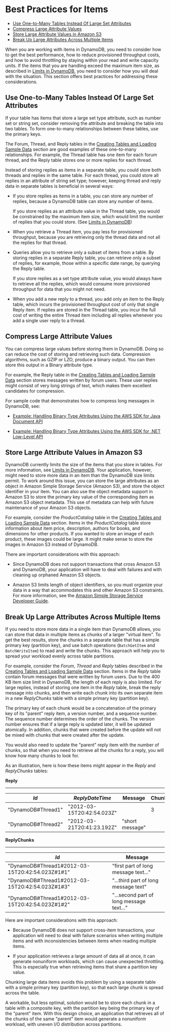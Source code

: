 # Best Practices for Items<a name="GuidelinesForItems"></a>


+ [Use One\-to\-Many Tables Instead Of Large Set Attributes](#GuidelinesForItems.OneToMany)
+ [Compress Large Attribute Values](#GuidelinesForItems.CompressingLargeAttributeValues)
+ [Store Large Attribute Values in Amazon S3](#GuidelinesForItems.StoringInS3)
+ [Break Up Large Attributes Across Multiple Items](#GuidelinesForItems.BreakingUpLargeAttribes)

When you are working with items in DynamoDB, you need to consider how to get the best performance, how to reduce provisioned throughput costs, and how to avoid throttling by staying within your read and write capacity units\. If the items that you are handling exceed the maximum item size, as described in [Limits in DynamoDB](Limits.md), you need to consider how you will deal with the situation\. This section offers best practices for addressing these considerations\. 

## Use One\-to\-Many Tables Instead Of Large Set Attributes<a name="GuidelinesForItems.OneToMany"></a>

If your table has items that store a large set type attribute, such as number set or string set, consider removing the attribute and breaking the table into two tables\. To form one\-to\-many relationships between these tables, use the primary keys\.

The Forum, Thread, and Reply tables in the [Creating Tables and Loading Sample Data](SampleData.md) section are good examples of these one\-to\-many relationships\. For example, the Thread table has one item for each forum thread, and the Reply table stores one or more replies for each thread\.

Instead of storing replies as items in a separate table, you could store both threads and replies in the same table\. For each thread, you could store all replies in an attribute of string set type; however, keeping thread and reply data in separate tables is beneficial in several ways:

+ If you store replies as items in a table, you can store any number of replies, because a DynamoDB table can store any number of items\.

  If you store replies as an attribute value in the Thread table, you would be constrained by the maximum item size, which would limit the number of replies that you could store\. \(See [Limits in DynamoDB](Limits.md)\)

+ When you retrieve a Thread item, you pay less for provisioned throughput, because you are retrieving only the thread data and not all the replies for that thread\.

+ Queries allow you to retrieve only a subset of items from a table\. By storing replies in a separate Reply table, you can retrieve only a subset of replies, for example, those within a specific date range, by querying the Reply table\.

  If you store replies as a set type attribute value, you would always have to retrieve all the replies, which would consume more provisioned throughput for data that you might not need\. 

+ When you add a new reply to a thread, you add only an item to the Reply table, which incurs the provisioned throughput cost of only that single Reply item\. If replies are stored in the Thread table, you incur the full cost of writing the entire Thread item including all replies whenever you add a single user reply to a thread\.

## Compress Large Attribute Values<a name="GuidelinesForItems.CompressingLargeAttributeValues"></a>

You can compress large values before storing them in DynamoDB\. Doing so can reduce the cost of storing and retrieving such data\. Compression algorithms, such as GZIP or LZO, produce a binary output\. You can then store this output in a Binary attribute type\.

 For example, the Reply table in the [Creating Tables and Loading Sample Data](SampleData.md) section stores messages written by forum users\. These user replies might consist of very long strings of text, which makes them excellent candidates for compression\.

For sample code that demonstrates how to compress long messages in DynamoDB, see:

+ [Example: Handling Binary Type Attributes Using the AWS SDK for Java Document API](JavaDocumentAPIBinaryTypeExample.md)

+ [Example: Handling Binary Type Attributes Using the AWS SDK for \.NET Low\-Level API](LowLevelDotNetBinaryTypeExample.md)

## Store Large Attribute Values in Amazon S3<a name="GuidelinesForItems.StoringInS3"></a>

DynamoDB currently limits the size of the items that you store in tables\. For more information, see [Limits in DynamoDB](Limits.md)\. Your application, however, might need to store more data in an item than the DynamoDB size limits permit\. To work around this issue, you can store the large attributes as an object in Amazon Simple Storage Service \(Amazon S3\), and store the object identifier in your item\. You can also use the object metadata support in Amazon S3 to store the primary key value of the corresponding item as Amazon S3 object metadata\. This use of metadata can help with future maintenance of your Amazon S3 objects\.

For example, consider the *ProductCatalog* table in the [Creating Tables and Loading Sample Data](SampleData.md) section\. Items in the *ProductCatalog* table store information about item price, description, authors for books, and dimensions for other products\. If you wanted to store an image of each product, these images could be large\. It might make sense to store the images in Amazon S3 instead of DynamoDB\.

There are important considerations with this approach:

+ Since DynamoDB does not support transactions that cross Amazon S3 and DynamoDB, your application will have to deal with failures and with cleaning up orphaned Amazon S3 objects\.

+ Amazon S3 limits length of object identifiers, so you must organize your data in a way that accommodates this and other Amazon S3 constraints\. For more information, see the [Amazon Simple Storage Service Developer Guide](http://docs.aws.amazon.com/AmazonS3/latest/dev/)\.

## Break Up Large Attributes Across Multiple Items<a name="GuidelinesForItems.BreakingUpLargeAttribes"></a>

If you need to store more data in a single item than DynamoDB allows, you can store that data in multiple items as chunks of a larger "virtual item"\. To get the best results, store the chunks in a separate table that has a simple primary key \(partition key\), and use batch operations \(`BatchGetItem` and `BatchWriteItem`\) to read and write the chunks\. This approach will help you to spread your workload evenly across table partitions\.

For example, consider the *Forum*, *Thread* and *Reply* tables described in the [Creating Tables and Loading Sample Data](SampleData.md) section\. Items in the *Reply* table contain forum messages that were written by forum users\. Due to the 400 KB item size limit in DynamoDB, the length of each reply is also limited\. For large replies, instead of storing one item in the *Reply* table, break the reply message into chunks, and then write each chunk into its own separate item in a new *ReplyChunks* table with a simple primary key \(partition key\)\.

The primary key of each chunk would be a concatenation of the primary key of its "parent" reply item, a version number, and a sequence number\. The sequence number determines the order of the chunks\. The version number ensures that if a large reply is updated later, it will be updated atomically\. In addition, chunks that were created before the update will not be mixed with chunks that were created after the update\. 

You would also need to update the "parent" reply item with the number of chunks, so that when you need to retrieve all the chunks for a reply, you will know how many chunks to look for\.

As an illustration, here is how these items might appear in the *Reply* and *ReplyChunks* tables:

**Reply**


****  

| *Id* | *ReplyDateTime* | Message | ChunkCount | ChunkVersion | 
| --- | --- | --- | --- | --- | 
| "DynamoDB\#Thread1" | "2012\-03\-15T20:42:54\.023Z" |  | 3 | 1 | 
| "DynamoDB\#Thread2" | "2012\-03\-21T20:41:23\.192Z" | "short message" |  |  | 

**ReplyChunks**


****  

| *Id* | Message | 
| --- | --- | 
| "DynamoDB\#Thread1\#2012\-03\-15T20:42:54\.023Z\#1\#1" | "first part of long message text\.\.\." | 
| "DynamoDB\#Thread1\#2012\-03\-15T20:42:54\.023Z\#1\#3" | "\.\.\.third part of long message text" | 
| "DynamoDB\#Thread1\#2012\-03\-15T20:42:54\.023Z\#1\#2" | "\.\.\.second part of long message text\.\.\." | 

Here are important considerations with this approach:

+ Because DynamoDB does not support cross\-item transactions, your application will need to deal with failure scenarios when writing multiple items and with inconsistencies between items when reading multiple items\.

+ If your application retrieves a large amount of data all at once, it can generate nonuniform workloads, which can cause unexpected throttling\. This is especially true when retrieving items that share a partition key value\.

Chunking large data items avoids this problem by using a separate table with a simple primary key \(partition key\), so that each large chunk is spread across the table\.

A workable, but less optimal, solution would be to store each chunk in a table with a composite key, with the partition key being the primary key of the "parent" item\. With this design choice, an application that retrieves all of the chunks of the same "parent" item would generate a nonuniform workload, with uneven I/O distribution across partitions\.